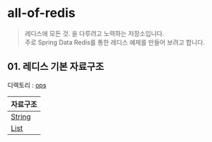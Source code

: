 # all-of-redis
> 레디스에 모든 것. 을 다루려고 노력하는 저장소입니다.   
> 주로 Spring Data Redis를 통한 레디스 예제를 만들어 보려고 합니다.

## 01. 레디스 기본 자료구조 
디렉토리 : [ops](https://github.com/lycoris62/all-of-redis/tree/main/ops)

|자료구조|
|-|
|[String](https://github.com/lycoris62/all-of-redis/blob/main/ops/src/test/java/ex/ops/StringTypeTest.java)|
|[List](https://github.com/lycoris62/all-of-redis/blob/main/ops/src/test/java/ex/ops/ListTypeTest.java)|
